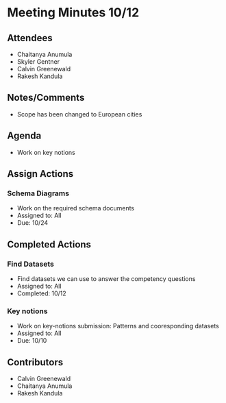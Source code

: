 # Meeting Minutes 10/12

## Attendees
* Chaitanya Anumula
* Skyler Gentner
* Calvin Greenewald
* Rakesh Kandula

## Notes/Comments
* Scope has been changed to European cities 

## Agenda
* Work on key notions 

## Assign Actions
### Schema Diagrams 
* Work on the required schema documents
* Assigned to: All
* Due: 10/24

## Completed Actions
### Find Datasets
* Find datasets we can use to answer the competency questions
* Assigned to: All
* Completed: 10/12

### Key notions
* Work on key-notions submission: Patterns and cooresponding datasets
* Assigned to: All
* Due: 10/10


## Contributors
* Calvin Greenewald
* Chaitanya Anumula
* Rakesh Kandula
